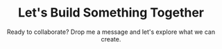 ---
title: "Let's Build Something Together"
subtitle: "Ready to collaborate? Drop me a message and let's explore what we can create."
email: "intesar@example.com"
social_links:
  github: "https://github.com/intesar"
  linkedin: "https://linkedin.com/in/intesarhusain"
  twitter: "https://twitter.com/intesar"
---